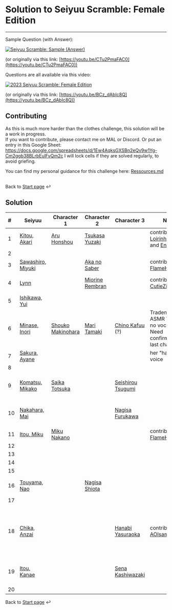 # Solution to Seiyuu Scramble: Female Edition 

___

Sample Question (with Answer):

[![Seiyuu Scramble: Sample (Answer)](images/Seiyuu%20Scramble：%20Sample%20(Answer).jpg)](videos/Seiyuu%20Scramble：%20Sample%20(Answer)%20[CTu2PmaFAC0][vp09.00.41.08%201920x1080%20opus].mp4)

(or originally via this link: [https://youtu.be/CTu2PmaFAC0](https://youtu.be/CTu2PmaFAC0))

Questions are all available via this video:

[![2023 Seiyuu Scramble: Female Edition](images/2023%20Seiyuu%20Scramble：%20Female%20Edition.jpg)](videos/2023%20Seiyuu%20Scramble：%20Female%20Edition%20[BCz_dAbIc8Q][vp09.00.41.08%201920x1080%20opus].mp4)

(or originally via this link: [https://youtu.be/BCz_dAbIc8Q](https://youtu.be/BCz_dAbIc8Q))


## Contributing
As this is much more harder than the clothes challenge, this solution will be a work in progress.</br>
If you want to contribute, please contact me on MAL or Discord.
Or put an entry in this Google Sheet: https://docs.google.com/spreadsheets/d/1Ew4AqksGXSBn2eQv9w1Yg-Cm2ggb38BLrbEulFvQm2c
I will lock cells if they are solved regularly, to avoid griefing.


You can find my personal guidance for this challenge here:
[Ressources.md](Ressources.md)
</br>
</br>

Back to [Start page](../README.md) ↩️

## Solution

| # | Seiyuu | Character 1 | Character 2 | Character 3 | Notes | Audio Source |
| :--- | --- | --- | --- | --- | --- | --- |
| 1 | [Kitou, Akari](https://myanimelist.net/people/34951/Akari_Kitou) | [Aru Honshou](https://myanimelist.net/character/148606/Aru_Honshou) | [Tsukasa Yuzaki](https://myanimelist.net/character/163271/Tsukasa_Yuzaki) | | contributed by [Loirinha_Queen](https://myanimelist.net/profile/Loirinha_Queen) and [Enymu](https://myanimelist.net/profile/Enymu) | sample 3 from [>here<](https://youtu.be/w2MGcMeQQGc) |
| 2 | | | | | | |
| 3 | [Sawashiro, Miyuki](https://myanimelist.net/people/99/Miyuki_Sawashiro) | | [Aka no Saber](https://myanimelist.net/character/55977/Aka_no_Saber) | | contributed by [FlameHazeEmpa](https://myanimelist.net/profile/FlameHazeEmpa) | |
| 4 | [Lynn](https://myanimelist.net/people/10929/Lynn) | | [Miorine Rembran](https://myanimelist.net/character/212447/Miorine_Rembran) | | contributed by [CutieZia](https://myanimelist.net/profile/CutieZia) | sample 2 from [>here<](https://www.youtube.com/watch?v=TNZ-HuroA30) |
| 5 | [Ishikawa, Yui](https://myanimelist.net/people/5142/Yui_Ishikawa) |  | | | | |
| 6 | [Minase, Inori](https://myanimelist.net/people/11297/Inori_Minase) | [Shouko Makinohara](https://myanimelist.net/character/149616/Shouko_Makinohara) | [Mari Tamaki](https://myanimelist.net/character/157147/Mari_Tamaki) | [Chino Kafuu](https://myanimelist.net/character/94941/Chino_Kafuu) (?) | Trademark ASMR Voice, but no vocal range. Need confirmation for last characters | sample 1 from [>here<](https://youtu.be/J1fmvw8C174?t=209) |
| 7 | [Sakura, Ayane](https://myanimelist.net/people/11622/Ayane_Sakura) | | | | her "happy" voice | |
| 8 | | | | | | |
| 9 | [Komatsu, Mikako](https://myanimelist.net/people/10071/Mikako_Komatsu) | [Saika Totsuka](https://myanimelist.net/character/67071/Saika_Totsuka) | | [Seishirou Tsugumi](https://myanimelist.net/character/58885/Seishirou_Tsugumi) | | sample 3 Nisekoi OST [>here<](https://youtu.be/T1DUoqjMEI8) |
| 10 | [Nakahara, Mai](https://myanimelist.net/people/31/Mai_Nakahara) | | | [Nagisa Furukawa](https://myanimelist.net/character/4604/Nagisa_Furukawa) | | sample 3 Clannad OST [>here<](https://youtu.be/J-P-NKwDneo) |
| 11 | [Itou, Miku](https://myanimelist.net/people/24413/Miku_Itou) | [Miku Nakano](https://myanimelist.net/character/160603/Miku_Nakano) | | | contributed by [FlameHazeEmpa](https://myanimelist.net/profile/FlameHazeEmpa) | |
| 12 | | | | | | |
| 13 | | | | | | |
| 14 | | | | | | |
| 15 | | | | | | |
| 16 | [Touyama, Nao](https://myanimelist.net/people/11184/Nao_Touyama) | | [Nagisa Shiota](https://myanimelist.net/character/65645/Nagisa_Shiota) | | | sample 2 from [>here<](https://youtu.be/K2UlnxCPYCk) |
| 17 | | | | | | |
| 18 | [Chika, Anzai](https://myanimelist.net/people/11030/Chika_Anzai) | | | [Hanabi Yasuraoka](https://myanimelist.net/character/128503/Hanabi_Yasuraoka) | contributed by [AOIsama](https://myanimelist.net/profile/AOIsama) | no sample source but extensive audio is [>here<](https://www.youtube.com/watch?v=-uI0HEKZgGA) for no. 3 |
| 19 | [Itou, Kanae](https://myanimelist.net/people/762/Kanae_Itou) | | | [Sena Kashiwazaki](https://myanimelist.net/character/37514/Sena_Kashiwazaki) | | sample 3 Haganai OST [>here<](https://youtu.be/nKa06MddcFE) |
| 20 | | | | | | |

Back to [Start page](../README.md) ↩️
